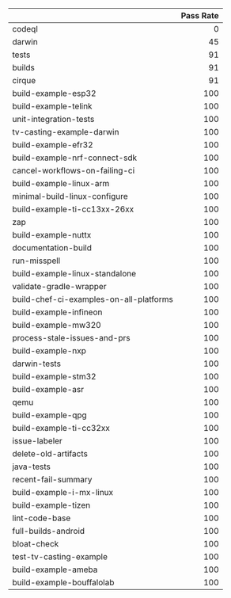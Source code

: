 |                                         |   Pass Rate |
|:----------------------------------------|------------:|
| codeql                                  |           0 |
| darwin                                  |          45 |
| tests                                   |          91 |
| builds                                  |          91 |
| cirque                                  |          91 |
| build-example-esp32                     |         100 |
| build-example-telink                    |         100 |
| unit-integration-tests                  |         100 |
| tv-casting-example-darwin               |         100 |
| build-example-efr32                     |         100 |
| build-example-nrf-connect-sdk           |         100 |
| cancel-workflows-on-failing-ci          |         100 |
| build-example-linux-arm                 |         100 |
| minimal-build-linux-configure           |         100 |
| build-example-ti-cc13xx-26xx            |         100 |
| zap                                     |         100 |
| build-example-nuttx                     |         100 |
| documentation-build                     |         100 |
| run-misspell                            |         100 |
| build-example-linux-standalone          |         100 |
| validate-gradle-wrapper                 |         100 |
| build-chef-ci-examples-on-all-platforms |         100 |
| build-example-infineon                  |         100 |
| build-example-mw320                     |         100 |
| process-stale-issues-and-prs            |         100 |
| build-example-nxp                       |         100 |
| darwin-tests                            |         100 |
| build-example-stm32                     |         100 |
| build-example-asr                       |         100 |
| qemu                                    |         100 |
| build-example-qpg                       |         100 |
| build-example-ti-cc32xx                 |         100 |
| issue-labeler                           |         100 |
| delete-old-artifacts                    |         100 |
| java-tests                              |         100 |
| recent-fail-summary                     |         100 |
| build-example-i-mx-linux                |         100 |
| build-example-tizen                     |         100 |
| lint-code-base                          |         100 |
| full-builds-android                     |         100 |
| bloat-check                             |         100 |
| test-tv-casting-example                 |         100 |
| build-example-ameba                     |         100 |
| build-example-bouffalolab               |         100 |